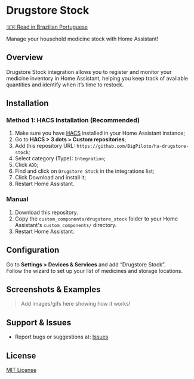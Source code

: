 # Drugstore Stock

[🇧🇷 Read in Brazilian Portuguese](README.pt-br.md)

Manage your household medicine stock with Home Assistant!

## Overview

Drugstore Stock integration allows you to register and monitor your medicine inventory in Home Assistant, helping you keep track of available quantities and identify when it’s time to restock.

## Installation

### Method 1: HACS Installation (Recommended)

1. Make sure you have [HACS](https://hacs.xyz/) installed in your Home Assistant instance;
2. Go to **HACS > 3 dots > Custom repositories**;
3. Add this repository URL: `https://github.com/BigPiloto/ha-drugstore-stock`;
3. Select category (Type): `Integration`;
4. Click `ADD`;
5. Find and click on `Drugstore Stock` in the integrations list;
6. Click Download and install it;
7. Restart Home Assistant.

### Manual

1. Download this repository.
2. Copy the `custom_components/drugstore_stock` folder to your Home Assistant's `custom_components/` directory.
3. Restart Home Assistant.

## Configuration

Go to **Settings > Devices & Services** and add “Drugstore Stock”.  
Follow the wizard to set up your list of medicines and storage locations.

## Screenshots & Examples

> Add images/gifs here showing how it works!

## Support & Issues

- Report bugs or suggestions at: [Issues](https://github.com/BigPiloto/ha-drugstore-stock/issues)

## License

[MIT License](LICENSE)
